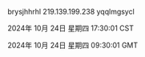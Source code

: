 brysjhhrhl 219.139.199.238 yqqlmgsycl

2024年 10月 24日 星期四 17:30:01 CST

2024年 10月 24日 星期四 09:30:01 GMT
